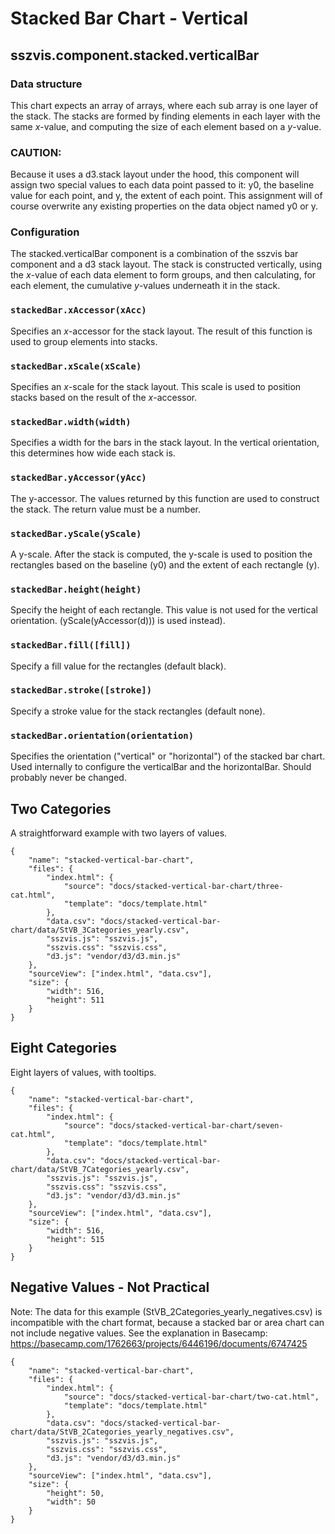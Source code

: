 # Stacked Bar Chart - Vertical

## sszvis.component.stacked.verticalBar

### Data structure

This chart expects an array of arrays, where each sub array is one layer of the stack. The stacks are formed by finding elements in each layer with the same *x*-value, and computing the size of each element based on a *y*-value.

### CAUTION:

Because it uses a d3.stack layout under the hood, this component will assign two special values to each data point passed to it: y0, the baseline value for each point, and y, the extent of each point. This assignment will of course overwrite any existing properties on the data object named y0 or y.

### Configuration

The stacked.verticalBar component is a combination of the sszvis bar component and a d3 stack layout. The stack is constructed vertically, using the *x*-value of each data element to form groups, and then calculating, for each element, the cumulative *y*-values underneath it in the stack.

### `stackedBar.xAccessor(xAcc)`

Specifies an *x*-accessor for the stack layout. The result of this function is used to group elements into stacks.

### `stackedBar.xScale(xScale)`

Specifies an *x*-scale for the stack layout. This scale is used to position stacks based on the result of the *x*-accessor.

### `stackedBar.width(width)`

Specifies a width for the bars in the stack layout. In the vertical orientation, this determines how wide each stack is.

### `stackedBar.yAccessor(yAcc)`

The y-accessor. The values returned by this function are used to construct the stack. The return value must be a number.

### `stackedBar.yScale(yScale)`

A y-scale. After the stack is computed, the y-scale is used to position the rectangles based on the baseline (y0) and the extent of each rectangle (y).

### `stackedBar.height(height)`

Specify the height of each rectangle. This value is not used for the vertical orientation. (yScale(yAccessor(d))) is used instead).

### `stackedBar.fill([fill])`

Specify a fill value for the rectangles (default black).

### `stackedBar.stroke([stroke])`

Specify a stroke value for the stack rectangles (default none).

### `stackedBar.orientation(orientation)`

Specifies the orientation ("vertical" or "horizontal") of the stacked bar chart. Used internally to configure the verticalBar and the horizontalBar. Should probably never be changed.

## Two Categories

A straightforward example with two layers of values.

```project
{
    "name": "stacked-vertical-bar-chart",
    "files": {
        "index.html": {
            "source": "docs/stacked-vertical-bar-chart/three-cat.html",
            "template": "docs/template.html"
        },
        "data.csv": "docs/stacked-vertical-bar-chart/data/StVB_3Categories_yearly.csv",
        "sszvis.js": "sszvis.js",
        "sszvis.css": "sszvis.css",
        "d3.js": "vendor/d3/d3.min.js"
    },
    "sourceView": ["index.html", "data.csv"],
    "size": {
        "width": 516,
        "height": 511
    }
}
```

## Eight Categories

Eight layers of values, with tooltips.

```project
{
    "name": "stacked-vertical-bar-chart",
    "files": {
        "index.html": {
            "source": "docs/stacked-vertical-bar-chart/seven-cat.html",
            "template": "docs/template.html"
        },
        "data.csv": "docs/stacked-vertical-bar-chart/data/StVB_7Categories_yearly.csv",
        "sszvis.js": "sszvis.js",
        "sszvis.css": "sszvis.css",
        "d3.js": "vendor/d3/d3.min.js"
    },
    "sourceView": ["index.html", "data.csv"],
    "size": {
        "width": 516,
        "height": 515
    }
}
```

## Negative Values - Not Practical

Note: The data for this example (StVB_2Categories_yearly_negatives.csv) is incompatible with the chart format, because a stacked bar or area chart can not include negative values. See the explanation in Basecamp:
https://basecamp.com/1762663/projects/6446196/documents/6747425

```project
{
    "name": "stacked-vertical-bar-chart",
    "files": {
        "index.html": {
            "source": "docs/stacked-vertical-bar-chart/two-cat.html",
            "template": "docs/template.html"
        },
        "data.csv": "docs/stacked-vertical-bar-chart/data/StVB_2Categories_yearly_negatives.csv",
        "sszvis.js": "sszvis.js",
        "sszvis.css": "sszvis.css",
        "d3.js": "vendor/d3/d3.min.js"
    },
    "sourceView": ["index.html", "data.csv"],
    "size": {
        "height": 50,
        "width": 50
    }
}
```
